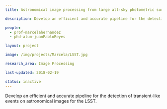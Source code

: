 ```yaml
---
title: Astronomical image processing from large all-sky photometric surveys for the detection and measurement of transients

description: Develop an efficient and accurate pipeline for the detection of transient-like events on astronomical images for the LSST.

people:
  - prof-marcelahernandez
  - phd-alum-juanPabloReyes

layout: project

image: /img/projects/Marcela/LSST.jpg

research_area: Image Processing

last-updated: 2018-02-19

status: inactive
---
```


Develop an efficient and accurate pipeline for the detection of transient-like events on astronomical
images for the LSST.
